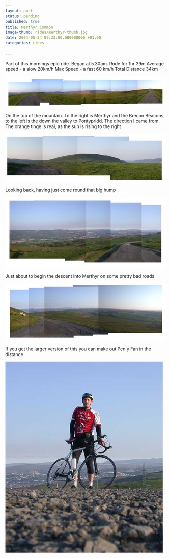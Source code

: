 ```yaml
---
layout: post
status: pending
published: true
title: Merthyr Common
image-thumb: rides/merthyr-thumb.jpg
date: 2004-05-24 09:33:00.000000000 +01:00
categories: rides

---
```

Part of this mornings epic ride. Began at 5.30am.
Rode for 1hr 39m
Average speed - a slow 20km/h
Max Speed - a fast 60 km/h
Total Distance 34km

![Bike ride](/images/rides/33.jpg)

On the top of the mountain. To the right is Merthyr and the Brecon Beacons, to the left is the down the valley to Pontypridd. The direction I came from. The orange tinge is real, as the sun is rising to the right

![Bike ride](/images/rides/34.jpg)

Looking back, having just come round that big hump

![Bike ride](/images/rides/35.jpg)

Just about to begin the descent into Merthyr on some pretty bad roads

![Bike ride](/images/rides/36.jpg)

If you get the larger version of this you can make out Pen y Fan in the distance

![Bike ride](/images/rides/37.jpg)
